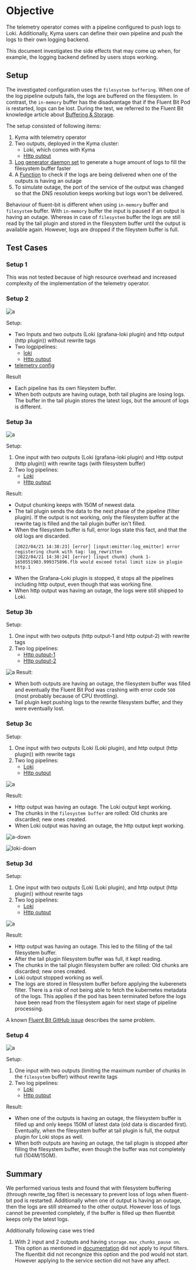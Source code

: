 # Objective

The telemetry operator comes with a pipeline configured to push logs to Loki. Additionally, Kyma users can define their own pipeline and push the logs to their own logging backend.

This document investigates the side effects that may come up when, for example, the logging backend defined by users stops working.

## Setup

The investigated configuration uses the `filesystem buffering`. When one of the log pipeline outputs fails, the logs are buffered on the filesystem. In contrast, the `in-memory` buffer has the disadvantage that if the Fluent Bit Pod is restarted, logs can be lost. During the test, we referred to the Fluent Bit knowledge article about [Buffering & Storage](https://docs.fluentbit.io/manual/administration/buffering-and-storage).

The setup consisted of following items:
1. Kyma with telemetry operator
2. Two outputs, deployed in the Kyma cluster:
    - Loki, which comes with Kyma
    - [Http output](./assets/logpipeline-investigation/mock-server.yaml)
3. [Log generator daemon set](./assets/logpipeline-investigation/log-generator.yaml) to generate a huge amount of logs to fill the filesystem buffer faster
4. A [Function](./assets/logpipeline-investigation/func.js) to check if the logs are being delivered when one of the outputs is having an outage
5. To simulate outage, the port of the service of the output was changed so that the DNS resolution keeps working but logs won't be delivered.

Behaviour of fluent-bit is different when using `in-memory` buffer and `filesystem` buffer. With `in-memory` buffer the input is paused if an output is having an outage. Whereas in case of `filesystem` buffer the logs are still read by the tail plugin and stored in the filesystem buffer until the output is available again. However, logs are dropped if the fileystem buffer is full.

## Test Cases

### Setup 1
This was not tested because of high resource overhead and increased complexity of the implementation of the telemetry operator.


### Setup 2

![a](./assets/logpipeline-investigation/setup-2/setup-2.drawio.svg)

Setup:
- Two Inputs and two outputs (Loki (grafana-loki plugin) and http output (http plugin)) without rewrite tags
- Two logpipelines: 
  - [loki](./assets/logpipeline-investigation/setup-2/loki.yml)
  - [Http output](./assets/logpipeline-investigation/setup-2/mock-server.yml)
- [telemetry config](./assets/logpipeline-investigation/setup-2/telemetry-config)


Result
- Each pipeline has its own fileystem buffer.
- When both outputs are having outage, both tail plugins are losing logs. The buffer in the tail plugin stores the latest logs, but the amount of logs is different.
### Setup 3a
![a](./assets/logpipeline-investigation/setup-3a/setup-3a.drawio.svg)

Setup:
1. One input with two outputs (Loki (grafana-loki plugin) and Http output (http plugin)) with rewrite tags (with filesystem buffer)
2. Two log pipelines:
   - [Loki](./assets/logpipeline-investigation/setup-3a/loki.yaml)
   - [Http output](./assets/logpipeline-investigation/setup-3a/mockserver.yml)


Result:
- Output chunking keeps with 150M of newest data.
- The tail plugin sends the data to the next phase of the pipeline (filter plugin). If the output is not working, only the filesystem buffer at the rewrite tag is filled and the tail plugin buffer isn't filled.
- When the filesystem buffer is full, error logs state this fact, and that the old logs are discarded.
    ```unix
    [2022/04/21 14:38:23] [error] [input:emitter:log_emitter] error registering chunk with tag: log_rewritten
    [2022/04/21 14:38:24] [error] [input chunk] chunk 1-1650551903.999375896.flb would exceed total limit size in plugin http.1
    ```
- When the Grafana-Loki plugin is stopped, it stops all the pipelines including http output, even though that was working fine.
- When http output was having an outage, the logs were still shipped to Loki.


### Setup 3b

Setup:
1. One input with two outputs (http output-1 and http output-2) with rewrite tags
2. Two log pipelines:
   - [Http output-1](./assets/logpipeline-investigation/setup-3b/mockserver-1.yml)
   - [Http output-2](./assets/logpipeline-investigation/setup-3b/mockserver-2.yml)

![a](./assets/logpipeline-investigation/setup-3b/setup-3b.drawio.svg)
Result:
- When both outputs are having an outage, the filesystem buffer was filled and eventually the Fluent Bit Pod was crashing with error code `500` (most probably because of CPU throttling).
- Tail plugin kept pushing logs to the rewrite filesystem buffer, and they were eventually lost.
### Setup 3c
Setup:
1. One input with two outputs (Loki (Loki plugin), and http output (http plugin)) with rewrite tags
2. Two log pipelines:
   - [Loki](./assets/logpipeline-investigation/setup-3c/loki.yml)
   - [Http output](./assets/logpipeline-investigation/setup-3c/mock-server.yml)

![a](./assets/logpipeline-investigation/setup-3c/setup-3c.drawio.svg)

Result:
- Http output was having an outage. The Loki output kept working.
- The chunks in the `filesystem buffer` are rolled: Old chunks are discarded; new ones created.
- When Loki output was having an outage, the http output kept working.

![a-down](./assets/logpipeline-investigation/setup-3c/dashboard-loki-down.png)


![loki-down](./assets/logpipeline-investigation/setup-3c/dashboard-loki-down.png)

### Setup 3d
Setup:
1. One input with two outputs (Loki (Loki plugin), and http output (http plugin)) without rewrite tags
2. Two log pipelines:
   - [Loki](./assets/logpipeline-investigation/setup-3d/loki.yml)
   - [Http output](./assets/logpipeline-investigation/setup-3d/mock-server.yml)

![a](./assets/logpipeline-investigation/setup-3d/setup-3d.drawio.svg)

Result:
- Http output was having an outage. This led to the filling of the tail filesystem buffer.
- After the tail plugin filesystem buffer was full, it kept reading.
- The chunks in the tail plugin filesystem buffer are rolled: Old chunks are discarded; new ones created.
- Loki output stopped working as well.
- The logs are stored in filesystem buffer before applying the kuberenets filter. There is a risk of not being able to fetch the kubernetes metadata of the logs. This applies if the pod has been terminated before the logs have been read from the filesystem again for next stage of pipeline processing.


A known [Fluent Bit GitHub issue](https://github.com/fluent/fluent-bit/issues/4373) describes the same problem.

### Setup 4
![a](./assets/logpipeline-investigation/setup-4/setup-4.drawio.svg)

Setup:
1. One input with two outputs (limiting the maximum number of chunks in the `filesystem` buffer) without rewrite tags
2. Two log pipelines:
   - [Loki](./assets/logpipeline-investigation/setup-4/loki.yaml)
   - [Http output](./assets/logpipeline-investigation/setup-4/mockserver.yml)

Result:
- When one of the outputs is having an outage, the filesystem buffer is filled up and only keeps 150M of latest data (old data is discarded first). Eventually, when the filesystem buffer at tail plugin is full, the output plugin for Loki stops as well.
- When both outputs are having an outage, the tail plugin is stopped after filling the filesystem buffer, even though the buffer was not completely full (104M/150M).

## Summary
We performed various tests and found that with filesystem buffering (through rewrite_tag filter) is necessary to prevent loss of logs when fluent-bit pod is restarted. Additionally when one of output is having an outage, then the logs are still streamed to the other output. However loss of logs cannot be prevented completely, if the buffer is filled up then fluentbit keeps only the latest logs.

Additionally following case wes tried
1. With 2 input and 2 outputs and having `storage.max_chunks_pause on`. This option as mentioned in [documentation](https://docs.fluentbit.io/manual/administration/buffering-and-storage#input-section-configuration) did not apply to input filters. The fluentbit did not recongnize this option and the pod would not start. However applying to the service section did not have any affect.

